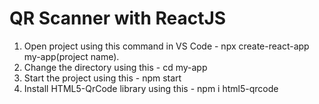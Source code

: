 # QR Scanner with ReactJS

1. Open project using this command in VS Code - npx create-react-app my-app(project name).
2. Change the directory using this - cd my-app
3. Start the project using this - npm start
4. Install HTML5-QrCode library using this - npm i html5-qrcode 
